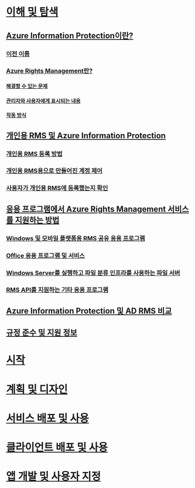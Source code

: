 # [이해 및 탐색](what-is-information-protection.md)
## [Azure Information Protection이란?](what-is-information-protection.md)
### [이전 이름](aka.md)
### [Azure Rights Management란?](what-is-azure-rms.md)
#### [해결할 수 있는 문제](azure-rms-problems-it-solves.md)
#### [관리자와 사용자에게 표시되는 내용](what-admins-users-see.md)
#### [작동 방식](how-does-it-work.md)
## [개인용 RMS 및 Azure Information Protection](rms-for-individuals.md)
### [개인용 RMS 등록 방법](rms-for-individuals-user-sign-up.md)
### [개인용 RMS용으로 만들어진 계정 제어](rms-for-individuals-take-control.md)
### [사용자가 개인용 RMS에 등록했는지 확인](rms-for-individuals-identify-sign-up.md)
## [응용 프로그램에서 Azure Rights Management 서비스를 지원하는 방법](applications-support.md)
### [Windows 및 모바일 플랫폼용 RMS 공유 응용 프로그램](sharing-app-support.md)
### [Office 응용 프로그램 및 서비스](office-apps-services-support.md)
### [Windows Server를 실행하고 파일 분류 인프라를 사용하는 파일 서버](file-server-support.md)
### [RMS API를 지원하는 기타 응용 프로그램](api-support.md)
## [Azure Information Protection 및 AD RMS 비교](compare-on-premise.md)
## [규정 준수 및 지원 정보](compliance.md)
# [시작](/information-protection/get-started/requirements-azure-rms)
# [계획 및 디자인](/information-protection/plan-design/deployment-roadmap)
# [서비스 배포 및 사용](/information-protection/deploy-use/activate-service)
# [클라이언트 배포 및 사용](/information-protection/rms-client/use-client)
# [앱 개발 및 사용자 지정](/information-protection/develop/developers-guide)


<!--HONumber=Jan17_HO4-->


